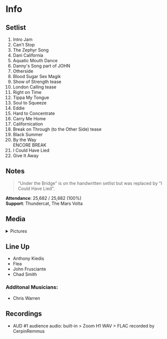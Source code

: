 # Info

## Setlist

1. Intro Jam
2. Can't Stop
3. The Zephyr Song
4. Dani California
5. Aquatic Mouth Dance
6. Danny's Song part of JOHN
7. Otherside
8. Blood Sugar Sex Magik
9. Show of Strength tease
10. London Calling tease
11. Right on Time
12. Tippa My Tongue
13. Soul to Squeeze
14. Eddie
15. Hard to Concentrate
16. Carry Me Home
17. Californication
18. Break on Through (to the Other Side) tease
19. Black Summer
20. By the Way
<br> ENCORE BREAK
21. I Could Have Lied
22. Give It Away

## Notes

> "Under the Bridge" is on the handwritten setlist but was replaced by "I Could Have Lied".

**Attendance**: 25,682 / 25,682 (100%)
<br>
**Support**: Thundercat, The Mars Volta

## Media 

<details>
  <summary>Pictures</summary>
  <img alt="Setlist" title="Setlist" src="20230329.jpg" height="200" />
</details>

## Line Up

* Anthony Kiedis
* Flea
* John Frusciante
* Chad Smith

### Additonal Musicians:

* Chris Warren

## Recordings

* AUD #1 audience audio: built-in > Zoom H1 WAV > FLAC recorded by CerpinRemmus
